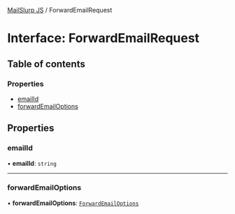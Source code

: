 [MailSlurp JS](../README.md) / ForwardEmailRequest

# Interface: ForwardEmailRequest

## Table of contents

### Properties

- [emailId](ForwardEmailRequest.md#emailid)
- [forwardEmailOptions](ForwardEmailRequest.md#forwardemailoptions)

## Properties

### emailId

• **emailId**: `string`

___

### forwardEmailOptions

• **forwardEmailOptions**: [`ForwardEmailOptions`](ForwardEmailOptions.md)
